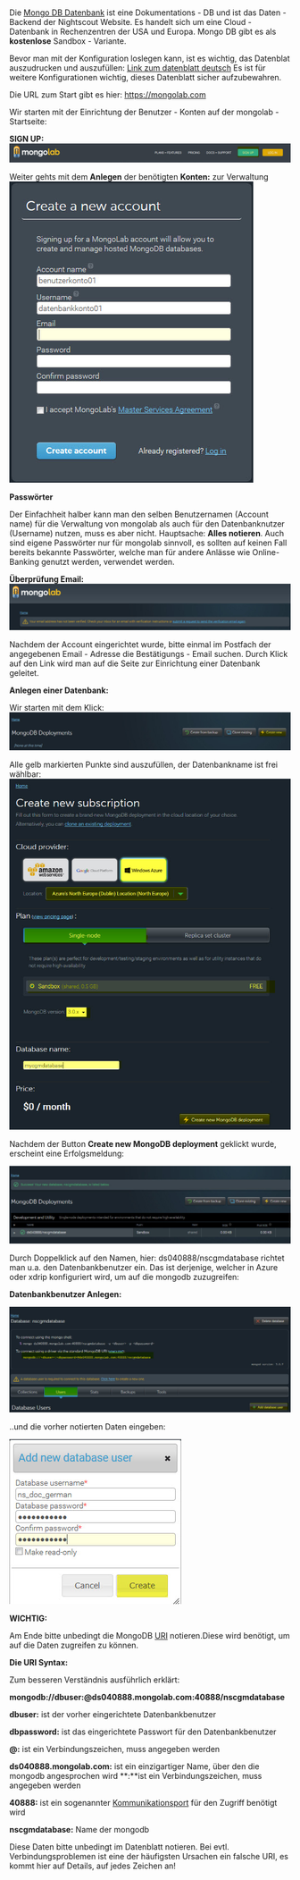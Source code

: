 
# 



Die [Mongo DB Datenbank](https://en.wikipedia.org/wiki/MongoLab) ist eine Dokumentations - DB und ist das Daten - Backend der Nightscout Website. Es handelt sich um eine Cloud - Datenbank in Rechenzentren der USA und Europa. 
Mongo DB gibt es als **kostenlose** Sandbox - Variante.

Bevor man mit der Konfiguration loslegen kann, ist es wichtig, das Datenblat auszudrucken
und auszufüllen:
[Link zum datenblatt deutsch](https://www.docdroid.net/tG5Zpkh/der-reissverschluss.pdf.html)
Es ist für weitere Konfigurationen wichtig, dieses Datenblatt sicher aufzubewahren.

Die URL zum Start gibt es hier: https://mongolab.com

Wir starten mit der Einrichtung der Benutzer - Konten auf der mongolab - Startseite:


**SIGN UP:**
![mongodb sign up](../images/mongodb/mongodb_sign_up.jpg)

Weiter gehts mit dem **Anlegen** der benötigten **Konten:** zur Verwaltung 
![mongo db create account](../images/mongodb/mongo_db_create_account.jpg)

**Passwörter**

Der Einfachheit halber kann man den selben Benutzernamen (Account name) für die Verwaltung von mongolab als auch für den Datenbanknutzer (Username) nutzen, muss es aber nicht. Hauptsache: **Alles notieren**. Auch sind eigene Passwörter nur für mongolab sinnvoll, es sollten auf keinen Fall bereits bekannte Passwörter, welche man für andere Anlässe wie Online-Banking genutzt
werden, verwendet werden.

**Überprüfung Email:**
![verifyemail](../images/mongodb/verifyemail.jpg)

Nachdem der Account eingerichtet wurde, bitte einmal im Postfach der angegebenen Email - Adresse die Bestätigungs - Email suchen. Durch Klick auf den Link wird man auf die Seite
zur Einrichtung einer Datenbank geleitet.

**Anlegen einer Datenbank:**

Wir starten mit dem Klick:
![create_db](../images/mongodb/create_db.jpg)

Alle gelb markierten Punkte sind auszufüllen, der Datenbankname ist frei wählbar:
![mongodb_details](../images/mongodb/mongodb_details.jpg)

Nachdem der Button **Create new MongoDB deployment** geklickt wurde, erscheint eine Erfolgsmeldung:

![mongodb_create_success](../images/mongodb/mongodb_create_success.jpg)

Durch Doppelklick auf den Namen, hier: ds040888/nscgmdatabase richtet man u.a. den Datenbankbenutzer ein. Das ist derjenige, welcher in Azure oder xdrip konfiguriert wird,
um auf die mongodb zuzugreifen:

**Datenbankbenutzer Anlegen:**

![mongodb_create_dbuser](../images/mongodb/mongodb_createdbuser.jpg)

..und die vorher notierten Daten eingeben:


![mongodb_dbuser_details](../images/mongodb/mongodb_dbuser_details.jpg)


**WICHTIG:**

Am Ende bitte unbedingt die MongoDB [URI](https://de.wikipedia.org/wiki/Uniform_Resource_Identifier) notieren.Diese wird benötigt,
um auf die Daten zugreifen zu können.

**Die URI Syntax:**

Zum besseren Verständnis ausführlich erklärt:

**mongodb://dbuser:<dbpassword>@ds040888.mongolab.com:40888/nscgmdatabase**

**dbuser:** ist der vorher eingerichtete Datenbankbenutzer

**dbpassword:** ist das eingerichtete Passwort für den Datenbankbenutzer

**@:** ist ein Verbindungszeichen, muss angegeben werden

**ds040888.mongolab.com:** ist ein einzigartiger Name, über den die mongodb angesprochen wird
**:**ist ein Verbindungszeichen, muss angegeben werden

**40888:** ist ein sogenannter [Kommunikationsport](https://de.wikipedia.org/wiki/Port_%28Protokoll%29) für den Zugriff benötigt wird

**nscgmdatabase:** Name der mongodb

Diese Daten bitte unbedingt im Datenblatt notieren. Bei evtl. Verbindungsproblemen ist eine der häufigsten Ursachen ein falsche URI, es kommt hier auf Details, auf jedes Zeichen an!















